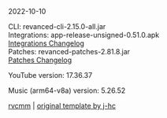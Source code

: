 2022-10-10
  
CLI: revanced-cli-2.15.0-all.jar  
Integrations: app-release-unsigned-0.51.0.apk  
[Integrations Changelog](https://github.com/revanced/revanced-integrations/releases/tag/v0.51.0)  
Patches: revanced-patches-2.81.8.jar  
[Patches Changelog](https://github.com/revanced/revanced-patches/releases/tag/v2.81.8)  

YouTube version: 17.36.37  

Music (arm64-v8a) version: 5.26.52  

[rvcmm](https://github.com/thrwKappu/rvcmm) | [original template by j-hc](https://github.com/j-hc/revanced-magisk-module)
